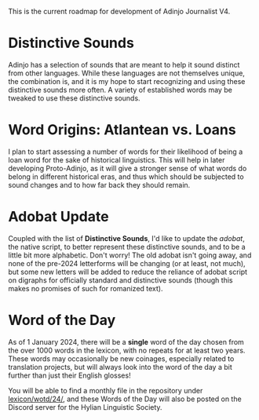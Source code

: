 This is the current roadmap for development of Adinjo Journalist V4.

# Distinctive Sounds
Adinjo has a selection of sounds that are meant to help it sound distinct from other languages. While these languages are not themselves unique, the combination is, and it is my hope to start recognizing and using these distinctive sounds more often. A variety of established words may be tweaked to use these distinctive sounds.

# Word Origins: Atlantean vs. Loans
I plan to start assessing a number of words for their likelihood of being a loan word for the sake of historical linguistics. This will help in later developing Proto-Adinjo, as it will give a stronger sense of what words do belong in different historical eras, and thus which should be subjected to sound changes and to how far back they should remain.

# Adobat Update
Coupled with the list of **Distinctive Sounds**, I'd like to update the _adobat_, the native script, to better represent these distinctive sounds, and to be a little bit more alphabetic. Don't worry! The old adobat isn't going away, and none of the pre-2024 letterforms will be changing (or at least, not much), but some new letters will be added to reduce the reliance of adobat script on digraphs for officially standard and distinctive sounds (though this makes no promises of such for romanized text).

# Word of the Day
As of 1 January 2024, there will be a **single** word of the day chosen from the over 1000 words in the lexicon, with no repeats for at least two years. These words may occasionally be new coinages, especially related to translation projects, but will always look into the word of the day a bit further than just their English glosses!

You will be able to find a monthly file in the repository under [lexicon/wotd/24/](lexicon/wotd/24/_root.md), and these Words of the Day will also be posted on the Discord server for the Hylian Linguistic Society.